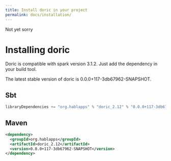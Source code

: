 ```yaml
---
title: Install doric in your project
permalink: docs/installation/
---
```

Not yet sorry
# Installing doric
Doric is compatible with spark version 3.1.2. Just add the dependency in your build tool.

The latest stable version of doric is 0.0.0+117-3db67962-SNAPSHOT.

## Sbt
```scala
libraryDependencies += "org.hablapps" % "doric_2.12" % "0.0.0+117-3db67962-SNAPSHOT"
```
## Maven
```xml
<dependency>
  <groupId>org.hablapps</groupId>
  <artifactId>doric_2.12</artifactId>
  <version>0.0.0+117-3db67962-SNAPSHOT</version>
</dependency>
```
